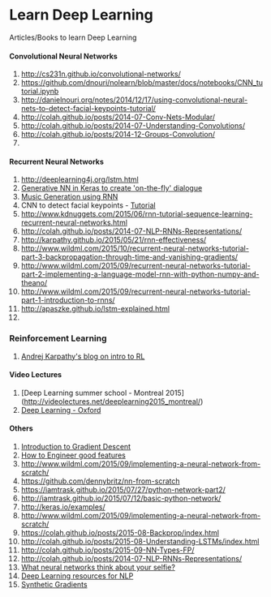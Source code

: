 # Learn Deep Learning

Articles/Books to learn Deep Learning

#### Convolutional Neural Networks

1. http://cs231n.github.io/convolutional-networks/
2. https://github.com/dnouri/nolearn/blob/master/docs/notebooks/CNN_tutorial.ipynb
3. http://danielnouri.org/notes/2014/12/17/using-convolutional-neural-nets-to-detect-facial-keypoints-tutorial/
4. http://colah.github.io/posts/2014-07-Conv-Nets-Modular/
5. http://colah.github.io/posts/2014-07-Understanding-Convolutions/
6. http://colah.github.io/posts/2014-12-Groups-Convolution/
7. 

#### Recurrent Neural Networks

1. http://deeplearning4j.org/lstm.html
2. [Generative NN in Keras to create 'on-the-fly' dialogue](http://neuralniche.com/post/tutorial/)
3. [Music Generation using RNN](https://github.com/MattVitelli/GRUV)
4. CNN to detect facial keypoints - [Tutorial](http://danielnouri.org/notes/2014/12/17/using-convolutional-neural-nets-to-detect-facial-keypoints-tutorial/)
5. http://www.kdnuggets.com/2015/06/rnn-tutorial-sequence-learning-recurrent-neural-networks.html
6. http://colah.github.io/posts/2014-07-NLP-RNNs-Representations/
7. http://karpathy.github.io/2015/05/21/rnn-effectiveness/
8. http://www.wildml.com/2015/10/recurrent-neural-networks-tutorial-part-3-backpropagation-through-time-and-vanishing-gradients/
9. http://www.wildml.com/2015/09/recurrent-neural-networks-tutorial-part-2-implementing-a-language-model-rnn-with-python-numpy-and-theano/
10. http://www.wildml.com/2015/09/recurrent-neural-networks-tutorial-part-1-introduction-to-rnns/
11. http://apaszke.github.io/lstm-explained.html
12. 


### Reinforcement Learning

1. [Andrej Karpathy's blog on intro to RL](http://karpathy.github.io/2016/05/31/rl/)

#### Video Lectures

1. [Deep Learning summer school - Montreal 2015] (http://videolectures.net/deeplearning2015_montreal/)
2. [Deep Learning - Oxford](https://www.youtube.com/playlist?list=PLE6Wd9FR--EfW8dtjAuPoTuPcqmOV53Fu)

#### Others

1. [Introduction to Gradient Descent](http://spin.atomicobject.com/2014/06/24/gradient-descent-linear-regression/)
2. [How to Engineer good features](http://machinelearningmastery.com/discover-feature-engineering-how-to-engineer-features-and-how-to-get-good-at-it/)
3. http://www.wildml.com/2015/09/implementing-a-neural-network-from-scratch/
4. https://github.com/dennybritz/nn-from-scratch
5. https://iamtrask.github.io/2015/07/27/python-network-part2/
6. http://iamtrask.github.io/2015/07/12/basic-python-network/
7. http://keras.io/examples/
8. http://www.wildml.com/2015/09/implementing-a-neural-network-from-scratch/
9. https://colah.github.io/posts/2015-08-Backprop/index.html
10. http://colah.github.io/posts/2015-08-Understanding-LSTMs/index.html
11. http://colah.github.io/posts/2015-09-NN-Types-FP/
12. http://colah.github.io/posts/2014-07-NLP-RNNs-Representations/
13. [What neural networks think about your selfie?](https://karpathy.github.io/2015/10/25/selfie/)
14. [Deep Learning resources for NLP](https://github.com/andrewt3000/DL4NLP/blob/master/README.md)
15. [Synthetic Gradients](http://deliprao.com/archives/187)



